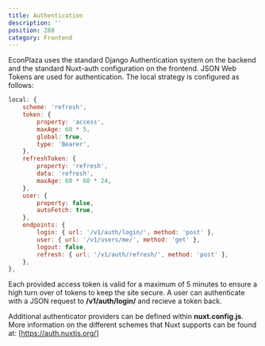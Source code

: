 ```yaml
---
title: Authentication
description: ''
position: 280
category: Frontend
---
```


EconPlaza uses the standard Django Authentication system on the backend and the standard Nuxt-auth configuration on the frontend. JSON Web Tokens are used for authentication. The local strategy is configured as follows:

```js
local: {
    scheme: 'refresh',
    token: {
        property: 'access',
        maxAge: 60 * 5,
        global: true,
        type: 'Bearer',
    },
    refreshToken: {
        property: 'refresh',
        data: 'refresh',
        maxAge: 60 * 60 * 24,
    },
    user: {
        property: false,
        autoFetch: true,
    },
    endpoints: {
        login: { url: '/v1/auth/login/', method: 'post' },
        user: { url: '/v1/users/me/', method: 'get' },
        logout: false,
        refresh: { url: '/v1/auth/refresh/', method: 'post' },
    },
},
```

Each provided access token is valid for a maximum of 5 minutes to ensure a high turn over of tokens to keep the site secure. A user can authenticate with a JSON request to **/v1/auth/login/** and recieve a token back.

Additional authenticator providers can be defined within **nuxt.config.js**. More information on the different schemes that Nuxt supports can be found at: [https://auth.nuxtjs.org/]